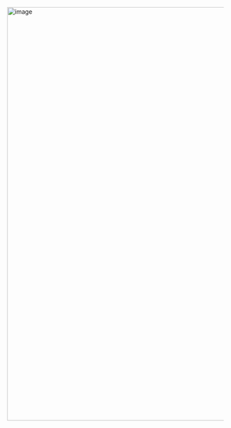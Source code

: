 <img width="960" alt="image" src="https://github.com/user-attachments/assets/3057a6c6-7f63-45f4-821c-07cbd1415f6d">
